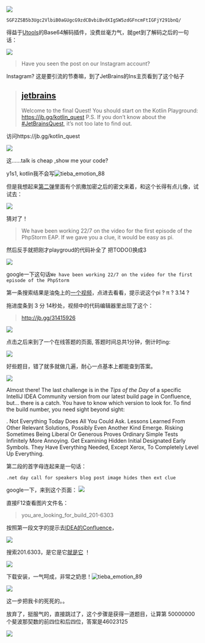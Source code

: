![](https://pkq-blog-img.oss-cn-hangzhou.aliyuncs.com/20200313202947.png?x-oss-process=style/small)

```
SGF2ZSB5b3Ugc2VlbiB0aGUgcG9zdCBvbiBvdXIgSW5zdGFncmFtIGFjY291bnQ/
```

得益于[Utools](https://u.tools/)的Base64解码插件，没费丝毫力气，就get到了解码之后的一句话：

![](https://pkq-blog-img.oss-cn-hangzhou.aliyuncs.com/20200313203101.png?x-oss-process=style/small)

> Have you seen the post on our Instagram account?

Instagram? 这是要引流的节奏嘛，到了JetBrains的Ins主页看到了这个帖子

> ## [jetbrains](https://www.instagram.com/jetbrains/)
>
> Welcome to the final Quest! You should start on the Kotlin Playground: https://jb.gg/kotlin_quest
> P.S. If you don’t know about the [#JetBrainsQuest](https://www.instagram.com/explore/tags/jetbrainsquest/), it’s not too late to find out.

访问https://jb.gg/kotlin_quest

![](https://pkq-blog-img.oss-cn-hangzhou.aliyuncs.com/20200313223747.png?x-oss-process=style/small)

这......talk is cheap ,show me your code?

y1s1, kotlin我不会写![tieba_emotion_88](https://pkq-blog-img.oss-cn-hangzhou.aliyuncs.com/tieba_emotion_88_1571074484712.png?x-oss-process=style/small)

但是我想起来[第二弹](https://pkq.xyz/archives/2020-jetbrains-quest-2)里面有个凯撒加密之后的密文来着，和这个长得有点儿像，试试去：

![](https://pkq-blog-img.oss-cn-hangzhou.aliyuncs.com/20200313222504.png?x-oss-process=style/small)

猜对了！

> We have been working 22/7 on the video for the first episode of the PhpStorm EAP. If we gave you a clue, it would be easy as pi.

然后反手就把刚才playgroud的代码补全了 把TODO()换成3

![](https://pkq-blog-img.oss-cn-hangzhou.aliyuncs.com/20200313222852.png?x-oss-process=style/small)



google一下这句话```We have been working 22/7 on the video for the first episode of the PhpStorm ```

第一条搜索结果是油兔上的[一个视频](https://youtu.be/OtQuAr3n87c?t=192)，点进去看看，提示说这个pi ?  π ?  3.14 ?

拖进度条到 3 分 14秒处，视频中的代码编辑器里出现了这个：

> http://jb.gg/31415926



![](https://pkq-blog-img.oss-cn-hangzhou.aliyuncs.com/20200313225624.png?x-oss-process=style/small)



点击之后来到了一个在线答题的页面, 答题时间总共1分钟，倒计时ing:

![](https://pkq-blog-img.oss-cn-hangzhou.aliyuncs.com/20200313205343.png?x-oss-process=style/small)

好些题目，错了就多就做几遍，耐心一点基本上都能查到答案。

![](https://pkq-blog-img.oss-cn-hangzhou.aliyuncs.com/20200313212211.png?x-oss-process=style/small)



Almost there! The last challenge is in the *Tips of the Day* of a specific IntelliJ IDEA Community version from our latest build page in Confluence, but… there is a catch. You have to know which version to look for. To find the build number, you need sight beyond sight:

. Not Everything Today Does All You Could Ask. Lessons Learned From Other Relevant Solutions, Possibly Even Another Kind Emerge. Risking Sometimes Being Liberal Or Generous Proves Ordinary Simple Tests Infinitely More Annoying. Get Examining Hidden Initial Designated Early Symbols. They Have Everything Needed, Except Xerox, To Completely Level Up Everything.



第二段的首字母连起来是一句话：

```.net day call for speakers blog post image hides then ext clue```

google一下，来到这个页面：
![](https://pkq-blog-img.oss-cn-hangzhou.aliyuncs.com/20200313224642.png?x-oss-process=style/small)

直接F12查看图片文件名：

> you_are_looking_for_build_201-6303

按照第一段文字的提示去[IDEA的Confluence](https://confluence.jetbrains.com/display/IDEADEV/Latest+builds)，

![](https://pkq-blog-img.oss-cn-hangzhou.aliyuncs.com/20200313230237.png?x-oss-process=style/small)

搜索201.6303，是它是它[就是它](https://confluence.jetbrains.com/display/IDEADEV/IDEA+2020.1+Quest+Build+Edition) ！

![](https://pkq-blog-img.oss-cn-hangzhou.aliyuncs.com/20200313230442.png?x-oss-process=style/small)



下载安装，一气呵成，非常之奶思！![tieba_emotion_89](https://pkq-blog-img.oss-cn-hangzhou.aliyuncs.com/tieba_emotion_89_1571074484710.png?x-oss-process=style/small)

![](https://pkq-blog-img.oss-cn-hangzhou.aliyuncs.com/20200313230805.png?x-oss-process=style/small)

这一步把我卡的死死的。。

放弃了，挺服气的，直接跳过了，这个步骤是获得一道题目，让算第 50000000 个斐波那契数的前四位和后四位，答案是46023125



![](https://pkq-blog-img.oss-cn-hangzhou.aliyuncs.com/20200313235442.png?x-oss-process=style/small)



